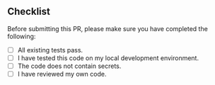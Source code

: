 ## Checklist
Before submitting this PR, please make sure you have completed the following:

  - [ ] All existing tests pass.
  - [ ] I have tested this code on my local development environment.
  - [ ] The code does not contain secrets.
  - [ ] I have reviewed my own code.
